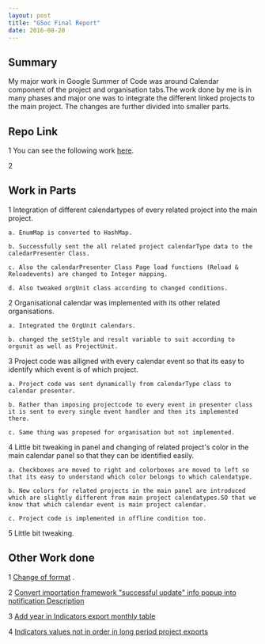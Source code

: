 ```yaml
---
layout: post
title: "GSoc Final Report"
date: 2016-08-20
---
```


## Summary

My major work in Google Summer of Code was around Calendar component of the project and organisation tabs.The work done by me is in many phases and major one was to integrate the different linked projects to the main project.
The changes are further divided into smaller parts.

## Repo Link

1 You can see the following work [here](https://github.com/sigmah-dev/sigmah/pull/27).

2  

## Work in Parts

1 Integration of different calendartypes of every related project into the main project.
    
    a. EnumMap is converted to HashMap.

    b. Successfully sent the all related project calendarType data to the caledarPresenter Class.

    c. Also the calendarPresenter Class Page load functions (Reload & Reloadevents) are changed to Integer mapping.

    d. Also tweaked orgUnit class according to changed conditions.

2 Organisational calendar was implemented with its other related organisations.

    a. Integrated the OrgUnit calendars.

    b. changed the setStyle and result variable to suit according to orgunit as well as ProjectUnit.

3 Project code was alligned with every calendar event so that its easy to identify which event is of which project.
    
    a. Project code was sent dynamically from calendarType class to calendar presenter.

    b. Rather than imposing projectcode to every event in presenter class it is sent to every single event handler and then its implemented there.

    c. Same thing was proposed for organisation but not implemented.

4 Little bit tweaking in panel and changing of related project's color in the main calendar panel so that they can be identified easily.

    a. Checkboxes are moved to right and colorboxes are moved to left so that its easy to understand which color belongs to which calendatype.

    b. New colors for related projects in the main panel are introduced which are slightly different from main project calendatypes.SO that we know that which calendar event is main project calendar.

    c. Project code is implemented in offline condition too.

5 Little bit tweaking.

## Other Work done

 1 [Change of format](https://github.com/sigmah-dev/sigmah/pull/20) .

 2 [Convert importation framework "successful update" info popup into notification Description](https://github.com/sigmah-dev/sigmah/pull/17)

 3 [Add year in Indicators export monthly table ](https://github.com/sigmah-dev/sigmah/pull/16)

 4 [Indicators values not in order in long period project exports](https://github.com/sigmah-dev/sigmah/pull/15) 